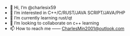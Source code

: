 - 👋 Hi, I’m @charlesix59
- 👀 I’m interested in C++/C/RUST/JAVA SCRIPT/JAVA/PHP
- 🌱 I’m currently learning rust/qt
- 💞️ I’m looking to collaborate on c++ learning
- 📫 How to reach me —— CharlesMin2001@outlook.com

<!---
charlesix59/charlesix59 is a ✨ special ✨ repository because its `README.md` (this file) appears on your GitHub profile.
You can click the Preview link to take a look at your changes.
--->
